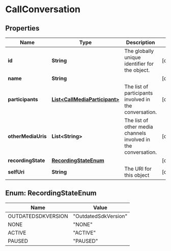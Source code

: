 
# CallConversation

## Properties
Name | Type | Description | Notes
------------ | ------------- | ------------- | -------------
**id** | **String** | The globally unique identifier for the object. |  [optional]
**name** | **String** |  |  [optional]
**participants** | [**List&lt;CallMediaParticipant&gt;**](CallMediaParticipant.md) | The list of participants involved in the conversation. |  [optional]
**otherMediaUris** | **List&lt;String&gt;** | The list of other media channels involved in the conversation. |  [optional]
**recordingState** | [**RecordingStateEnum**](#RecordingStateEnum) |  |  [optional]
**selfUri** | **String** | The URI for this object |  [optional]


<a name="RecordingStateEnum"></a>
## Enum: RecordingStateEnum
Name | Value
---- | -----
OUTDATEDSDKVERSION | &quot;OutdatedSdkVersion&quot;
NONE | &quot;NONE&quot;
ACTIVE | &quot;ACTIVE&quot;
PAUSED | &quot;PAUSED&quot;




